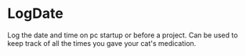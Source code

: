 # LogDate
Log the date and time on pc startup or before a project.
Can be used to keep track of all the times you gave your cat's medication.
